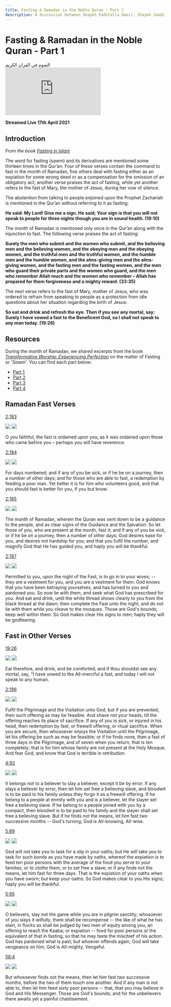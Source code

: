 ```yaml
---
title: Fasting & Ramadan in the Noble Quran - Part 1
description: A discussion between Shaykh Fadhlalla Haeir, Shaykh Saadi Shakur and Dr. Adnan AlAdnani about fasting, conducted during the month of Ramadan.
---
```


# Fasting & Ramadan in the Noble Quran - Part 1

<div class="center-text">
الصوم في القران الكريم
</div>

<iframe class="video-frame" src="https://www.youtube.com/embed/dHKzGza5VZ8" title="YouTube video player" frameborder="0" allow="accelerometer; autoplay; clipboard-write; encrypted-media; gyroscope; picture-in-picture" allowfullscreen></iframe>

**Streamed Live 17th April 2021**

## Introduction 

_From the book <a href="https://zahrapublications.pub/book-FastingInIslam.php#bookTitle" target="_blank">Fasting in Islam</a>_

The word for fasting (sawm) and its derivatives are mentioned some thirteen times in the Qur’an. Four of these verses contain the command to fast in the month of Ramadan, five others deal with fasting either as an expiation for some wrong deed or as a compensation for the omission of an obligatory act; another verse praises the act of fasting, while yet another refers to the fast of Mary, the mother of Jesus, during her vow of silence.

The abstention from talking to people enjoined upon the Prophet Zachariah is mentioned in the Qur’an without referring to it as fasting: 

**He said: My Lord! Give me a sign. He said; Your sign is that you will not speak to people for three nights though you are in sound health. (19:10)**

The month of Ramadan is mentioned only once in the Qur’an along with the injunction to fast. The
following verse praises the act of fasting:

**Surely the men who submit and the women who submit, and the believing men and the believing women, and the obeying men and the obeying women, and the truthful men and the truthful women, and the humble men and the humble women, and the alms-giving men and the alms-giving women, and the fasting men and the fasting women, and the men who guard their private parts and the women who guard, and the men who remember Allah much and the women who remember – Allah has prepared for them forgiveness and a mighty reward. (33:35)**

The next verse refers to the fast of Mary, mother of Jesus, who was ordered to refrain from speaking to people as a protection from idle questions about her situation regarding the birth of Jesus:

**So eat and drink and refresh the eye. Then if you see any mortal, say: Surely I have vowed a fast to the Beneficent God, so I shall not speak to any man today. (19:26)**

## Resources

During the month of Ramadan, we shared excerpts from the book _<a href="https://zahrapublications.pub/book-TransformativeWorshipInIslam.php#bookTitle" target="_blank">Transformative Worship: Experiencing Perfection</a>_ on the matter of Fasting or '_Sawm_'. You can find each part below:

- [Part 1](/reflections/practice/fasting)
- [Part 2](/reflections/practice/fasting/part-2)
- [Part 3](/reflections/practice/fasting/part-3)
- [Part 4](/reflections/practice/fasting/part-4)

## Ramadan Fast Verses

<a href="https://quran.com/2/183" target="_blank" rel="noopener noreferrer">2:183</a>

<img class="quran" src="../../../img/cow_2_183.png" />

<img class="quran-m" src="../../../img/m_cow_2_183.png" />

O you faithful, the fast is ordained upon you, as it was ordained upon those who came before you – perhaps you will have reverence.

<a href="https://quran.com/2/184" target="_blank" rel="noopener noreferrer">2:184</a>

<img class="quran" src="../../../img/cow_2_184.png" />

<img class="quran-m" src="../../../img/m_cow_2_184.png" />

For days numbered; and if any of you be sick, or if he be on a journey, then a number of other days; and for those who are able to fast, a redemption by feeding a poor man. Yet better it is for him who volunteers good, and that you should fast is better for you, if you but know.

<a href="https://quran.com/" target="_blank" rel="noopener noreferrer">2:185</a>

<img class="quran" src="../../../img/cow_2_185.png" />

<img class="quran-m" src="../../../img/m_cow_2_185.png" />

The month of Ramadan, wherein the Quran was sent down to be a guidance to the people, and as clear signs of the Guidance and the Salvation. So let those of you, who are present at the month, fast it; and if any of you be sick, or if he be on a journey, then a number of other days; God desires ease for you, and desires not hardship for you; and that you fulfil the number, and magnify God that He has guided you, and haply you will be thankful.

<a href="https://quran.com/" target="_blank" rel="noopener noreferrer">2:187</a>

<img class="quran" src="../../../img/cow_2_187.png" />

<img class="quran-m" src="../../../img/m_cow_2_187.png" />

Permitted to you, upon the night of the Fast, is to go in to your wives; -- they are a vestment for you, and you are a vestment for them. God knows that you have been betraying yourselves, and has turned to you and pardoned you. So now lie with them, and seek what God has prescribed for you. And eat and drink, until the white thread shows clearly to you from the black thread at the dawn; then complete the Fast unto the night, and do not lie with them while you cleave to the mosques. Those are God's bounds; keep well within them. So God makes clear His signs to men; haply they will be godfearing.


## Fast in Other Verses

<a href="https://quran.com/19/26" target="_blank" rel="noopener noreferrer">19:26</a>

<img class="quran" src="../../../img/maryam_19_26.png" />

<img class="quran-m" src="../../../img/m_maryam_19_26.png" />

Eat therefore, and drink, and be comforted; and if thou shouldst see any mortal, say, "I have vowed to the All-merciful a fast, and today I will not speak to any human.

<a href="https://quran.com/2/196" target="_blank" rel="noopener noreferrer">2:196</a>

<img class="quran" src="../../../img/2_cow_196.png" />

<img class="quran-m" src="../../../img/m_2_cow_196.png" />

Fulfil the Pilgrimage and the Visitation unto God; but if you are prevented, then such offering as may be feasible. And shave not your heads, till the offering reaches its place of sacrifice. If any of you is sick, or injured in his head, then redemption by fast, or freewill offering, or ritual sacrifice. When you are secure, then whosoever enjoys the Visitation until the Pilgrimage, let his offering be such as may be feasible; or if he finds none, then a fast of three days in the Pilgrimage, and of seven when you return, that is ten completely; that is for him whose family are not present at the Holy Mosque. And fear God, and know that God is terrible in retribution.

<a href="https://quran.com/4/92" target="_blank" rel="noopener noreferrer">4:92</a>

<img class="quran" src="../../../img/nisa_4_92.png" />

<img class="quran-m" src="../../../img/m_nisa_4_92.png" />

It belongs not to a believer to slay a believer, except it be by error. If any slays a believer by error, then let him set free a believing slave, and bloodwit is to be paid to his family unless they forgo it as a freewill offering. If he belong to a people at enmity with you and is a believer, let the slayer set free a believing slave. If he belong to a people joined with you by a compact, then bloodwit is to be paid to his family and the slayer shall set free a believing slave. But if he finds not the means, let him fast two successive months -- God's turning; God is All-knowing, All-wise.

<a href="https://quran.com/5/89" target="_blank" rel="noopener noreferrer">5:89</a>

<img class="quran" src="../../../img/maidah_5_89.png" />

<img class="quran-m" src="../../../img/m_maidah_5_89.png" />

God will not take you to task for a slip in your oaths; but He will take you to task for such bonds as you have made by oaths, whereof the expiation is to feed ten poor persons with the average of the food you serve to your families, or to clothe them, or to set free a slave; or if any finds not the means, let him fast for three days. That is the expiation of your oaths when you have sworn; but keep your oaths. So God makes clear to you His signs; haply you will be thankful.

<a href="https://quran.com/5/95" target="_blank" rel="noopener noreferrer">5:95</a>

<img class="quran" src="../../../img/maidah_5_95.png" />

<img class="quran-m" src="../../../img/m_maidah_5_95.png" />

O believers, slay not the game while you are in pilgrim sanctity; whosoever of you slays it wilfully, there shall be recompense -- the like of what he has slain, in flocks as shall be judged by two men of equity among you, an offering to reach the Kaaba; or expiation -- food for poor persons or the equivalent of that in fasting, so that he may taste the mischief of his action. God has pardoned what is past; but whoever offends again, God will take vengeance on him, God is All-mighty, Vengeful.

<a href="https://quran.com/58/4" target="_blank" rel="noopener noreferrer">58:4</a>

<img class="quran" src="../../../img/mujadila_58_4.png" />

<img class="quran-m" src="../../../img/m_mujadila_58_4.png" />

But whosoever finds not the means, then let him fast two successive months, before the two of them touch one another. And if any man is not able to, then let him feed sixty poor persons -- that, that you may believe in God and His Messenger. Those are God's bounds; and for the unbelievers there awaits yet a painful chastisement.
